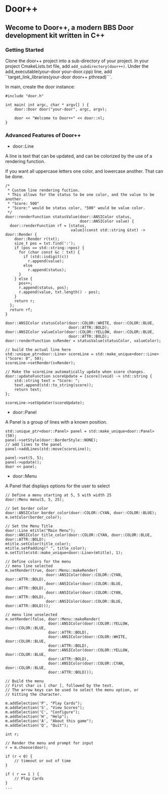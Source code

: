 # Door++

## Wecome to **Door++**, a modern BBS Door development kit written in C++

### Getting Started

Clone the door++ project into a sub-directory of your project.
In your project CmakeLists.txt file, add ```add_subdirectory(door++)```.
Under the add_executable(your-door your-door.cpp) line, add ``target_link_libraries(your-door door++ pthread)```.

In main, create the door instance:

```
#include "door.h"

int main( int argc, char * argv[] ) {
    door::Door door("your-door", argc, argv);

    door << "Welcome to Door++" << door::nl;
}
```

### Advanced Features of Door++

* door::Line

A line is text that can be updated, and can be colorized by the use of a rendering function.

If you want all uppercase letters one color, and lowercase another.  That can be done.

```
/*
 * Custom line rendering fuction.
 * This allows for the status to be one color, and the value to be another.
 * "Score: 500"  
 * "Score:" would be status color, "500" would be value color.
 */
door::renderFunction statusValue(door::ANSIColor status,
                                 door::ANSIColor value) {
  door::renderFunction rf = [status,
                             value](const std::string &txt) -> door::Render {
    door::Render r(txt);
    size_t pos = txt.find(':');
    if (pos == std::string::npos) {
      for (char const &c : txt) {
        if (std::isdigit(c))
          r.append(value);
        else
          r.append(status);
      }
    } else {
      pos++;
      r.append(status, pos);
      r.append(value, txt.length() - pos);
    }
    return r;
  };
  return rf;
}

door::ANSIColor statusColor(door::COLOR::WHITE, door::COLOR::BLUE,
                            door::ATTR::BOLD);
door::ANSIColor valueColor(door::COLOR::YELLOW, door::COLOR::BLUE,
                            door::ATTR::BOLD);
door::renderFunction svRender = statusValue(statusColor, valueColor);

// build the actual line here
std::unique_ptr<door::Line> scoreLine = std::make_unique<door::Line>("Score: 0", 50);
scoreLine->setRender(svRender);

// Make the scoreLine automatically update when score changes.
door::updateFunction scoreUpdate = [score](void) -> std::string {
    std::string text = "Score: ";
    text.append(std::to_string(score));
    return text;
};

scoreLine->setUpdater(scoreUpdate);
```

* door::Panel

A Panel is a group of lines with a known position.

```
std::unique_ptr<door::Panel> panel = std::make_unique<door::Panel>(50);
panel->setStyle(door::BorderStyle::NONE);
// add lines to the panel
panel->addLines(std::move(scoreLine));

panel->set(5, 5);
panel->update();
door << panel;
```

* door::Menu

A Panel that displays options for the user to select

```
// Define a menu starting at 5, 5 with width 25
door::Menu menu(5, 5, 25);

// Set border color
door::ANSIColor border_color(door::COLOR::CYAN, door::COLOR::BLUE);
m.setColor(border_color);

// Set the Menu Title
door::Line mtitle("Main Menu");
door::ANSIColor title_color(door::COLOR::CYAN, door::COLOR::BLUE, door::ATTR::BOLD);
mtitle.setColor(title_color);
mtitle.setPadding(" ", title_color);
m.setTitle(std::make_unique<door::Line>(mtitle), 1);

// Define colors for the menu
// menu line selected
m.setRender(true, door::Menu::makeRender(
                  door::ANSIColor(door::COLOR::CYAN, door::ATTR::BOLD),
                  door::ANSIColor(door::COLOR::BLUE, door::ATTR::BOLD),
                  door::ANSIColor(door::COLOR::CYAN, door::ATTR::BOLD),
                  door::ANSIColor(door::COLOR::BLUE, door::ATTR::BOLD)));

// menu line unselected
m.setRender(false, door::Menu::makeRender(
                   door::ANSIColor(door::COLOR::YELLOW, door::COLOR::BLUE,
                   door::ATTR::BOLD),
                   door::ANSIColor(door::COLOR::WHITE, door::COLOR::BLUE,
                   door::ATTR::BOLD),
                   door::ANSIColor(door::COLOR::YELLOW, door::COLOR::BLUE,
                   door::ATTR::BOLD),
                   door::ANSIColor(door::COLOR::CYAN, door::COLOR::BLUE,
                   door::ATTR::BOLD)));

// Build the menu
// First char is [ char ], followed by the text.
// The arrow keys can be used to select the menu option, or
// hitting the character.

m.addSelection('P', "Play Cards");
m.addSelection('S', "View Scores");
m.addSelection('C', "Configure");
m.addSelection('H', "Help");
m.addSelection('A', "About this game");
m.addSelection('Q', "Quit");

int r;

// Render the menu and prompt for input
r = m.choose(door);

if (r < 0) {
    // timeout or out of time
}

if ( r == 1 ) {
    // Play Cards
}
...

```
